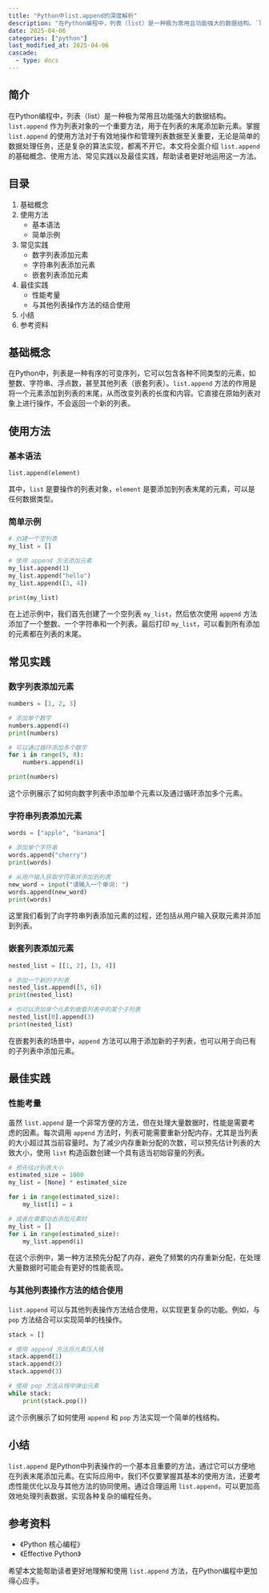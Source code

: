 ```yaml
---
title: "Python中list.append的深度解析"
description: "在Python编程中，列表（list）是一种极为常用且功能强大的数据结构。`list.append` 作为列表对象的一个重要方法，用于在列表的末尾添加新元素。掌握 `list.append` 的使用方法对于有效地操作和管理列表数据至关重要，无论是简单的数据处理任务，还是复杂的算法实现，都离不开它。本文将全面介绍 `list.append` 的基础概念、使用方法、常见实践以及最佳实践，帮助读者更好地运用这一方法。"
date: 2025-04-06
categories: ["python"]
last_modified_at: 2025-04-06
cascade:
  - type: docs
---
```



## 简介
在Python编程中，列表（list）是一种极为常用且功能强大的数据结构。`list.append` 作为列表对象的一个重要方法，用于在列表的末尾添加新元素。掌握 `list.append` 的使用方法对于有效地操作和管理列表数据至关重要，无论是简单的数据处理任务，还是复杂的算法实现，都离不开它。本文将全面介绍 `list.append` 的基础概念、使用方法、常见实践以及最佳实践，帮助读者更好地运用这一方法。

<!-- more -->
## 目录
1. 基础概念
2. 使用方法
    - 基本语法
    - 简单示例
3. 常见实践
    - 数字列表添加元素
    - 字符串列表添加元素
    - 嵌套列表添加元素
4. 最佳实践
    - 性能考量
    - 与其他列表操作方法的结合使用
5. 小结
6. 参考资料

## 基础概念
在Python中，列表是一种有序的可变序列，它可以包含各种不同类型的元素，如整数、字符串、浮点数，甚至其他列表（嵌套列表）。`list.append` 方法的作用是将一个元素添加到列表的末尾，从而改变列表的长度和内容。它直接在原始列表对象上进行操作，不会返回一个新的列表。

## 使用方法
### 基本语法
`list.append(element)`

其中，`list` 是要操作的列表对象，`element` 是要添加到列表末尾的元素，可以是任何数据类型。

### 简单示例
```python
# 创建一个空列表
my_list = []

# 使用 append 方法添加元素
my_list.append(1)
my_list.append("hello")
my_list.append([3, 4])

print(my_list)  
```
在上述示例中，我们首先创建了一个空列表 `my_list`，然后依次使用 `append` 方法添加了一个整数、一个字符串和一个列表。最后打印 `my_list`，可以看到所有添加的元素都在列表的末尾。

## 常见实践
### 数字列表添加元素
```python
numbers = [1, 2, 3]

# 添加单个数字
numbers.append(4)
print(numbers)  

# 可以通过循环添加多个数字
for i in range(5, 8):
    numbers.append(i)

print(numbers)  
```
这个示例展示了如何向数字列表中添加单个元素以及通过循环添加多个元素。

### 字符串列表添加元素
```python
words = ["apple", "banana"]

# 添加单个字符串
words.append("cherry")
print(words)  

# 从用户输入获取字符串并添加到列表
new_word = input("请输入一个单词: ")
words.append(new_word)
print(words)  
```
这里我们看到了向字符串列表添加元素的过程，还包括从用户输入获取元素并添加到列表。

### 嵌套列表添加元素
```python
nested_list = [[1, 2], [3, 4]]

# 添加一个新的子列表
nested_list.append([5, 6])
print(nested_list)  

# 也可以添加单个元素到嵌套列表中的某个子列表
nested_list[0].append(3)
print(nested_list)  
```
在嵌套列表的场景中，`append` 方法可以用于添加新的子列表，也可以用于向已有的子列表中添加元素。

## 最佳实践
### 性能考量
虽然 `list.append` 是一个非常方便的方法，但在处理大量数据时，性能是需要考虑的因素。每次调用 `append` 方法时，列表可能需要重新分配内存，尤其是当列表的大小超过其当前容量时。为了减少内存重新分配的次数，可以预先估计列表的大致大小，使用 `list` 构造函数创建一个具有适当初始容量的列表。
```python
# 预先估计列表大小
estimated_size = 1000
my_list = [None] * estimated_size

for i in range(estimated_size):
    my_list[i] = i

# 或者在需要动态添加元素时
my_list = []
for i in range(estimated_size):
    my_list.append(i)  
```
在这个示例中，第一种方法预先分配了内存，避免了频繁的内存重新分配，在处理大量数据时可能会有更好的性能表现。

### 与其他列表操作方法的结合使用
`list.append` 可以与其他列表操作方法结合使用，以实现更复杂的功能。例如，与 `pop` 方法结合可以实现简单的栈操作。
```python
stack = []

# 使用 append 方法将元素压入栈
stack.append(1)
stack.append(2)
stack.append(3)

# 使用 pop 方法从栈中弹出元素
while stack:
    print(stack.pop())  
```
这个示例展示了如何使用 `append` 和 `pop` 方法实现一个简单的栈结构。

## 小结
`list.append` 是Python中列表操作的一个基本且重要的方法，通过它可以方便地在列表末尾添加元素。在实际应用中，我们不仅要掌握其基本的使用方法，还要考虑性能优化以及与其他方法的协同使用。通过合理运用 `list.append`，可以更加高效地处理列表数据，实现各种复杂的编程任务。

## 参考资料
- 《Python 核心编程》
- 《Effective Python》

希望本文能帮助读者更好地理解和使用 `list.append` 方法，在Python编程中更加得心应手。  